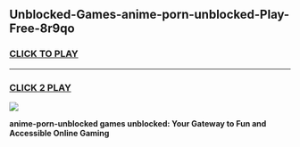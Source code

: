 
## Unblocked-Games-anime-porn-unblocked-Play-Free-8r9qo
<h3>
<a href="https://premium76.site?title=anime-porn-unblocked&ref=18A1">CLICK TO PLAY</a></h3>
<hr>

<h3>
<a href="https://premium76.site?title=anime-porn-unblocked&ref=18A1">CLICK 2 PLAY</a>
  
</h3>

<a href="https://premium76.site?title=anime-porn-unblocked&ref=18A1"><img src="https://clearcache.store/games.png"></a>


**anime-porn-unblocked games unblocked: Your Gateway to Fun and Accessible Online Gaming**
